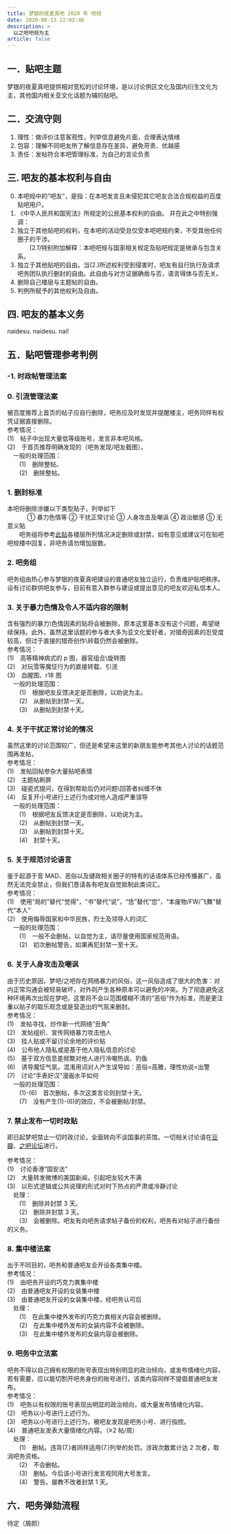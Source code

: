```yaml
---
title: 梦银的夜夏真吧 2020 年 吧规
date: 2020-06-13 22:02:46
description: >
  以之吧吧规为主
article: false
---
```


## 一．贴吧主题

梦银的夜夏真吧提供相对宽松的讨论环境，是以讨论例区文化及国内衍生文化为主，其他国内相关亚文化话题为辅的贴吧。

## 二．交流守则

1. 理性：做评价注意客观性，列举信息避免片面，合理表达情绪
2. 包容：理解不同吧友所了解信息存在差异，避免苛责、优越感
3. 责任：发帖符合本吧管理标准，为自己的言论负责

## 三. 吧友的基本权利与自由

0. 本吧规中的“吧友”，是指：在本吧发言且未侵犯其它吧友合法合规权益的百度贴吧用户。
1. 《中华人民共和国宪法》所规定的公民基本权利的自由。
   并在此之中特别强调：
2. 独立于其他贴吧的权利，在本吧的活动受且仅受本吧吧规约束，不受其他任何圈子的干涉。  
   　　(2.1)特别附加解释：本吧吧规与国家相关规定及贴吧规定是继承与包含关系。
3. 独立于其他贴吧的自由。当(2.)所述权利受到侵害时，吧友有自行执行及请求吧务团队执行删封的自由。此自由与对方证据确凿与否，语言得体与否无关。
4. 删除自己楼层与主题帖的自由。
5. 判例所赋予的其他权利及自由。

## 四. 吧友的基本义务

naidesu. naidesu. nai!

## 五．贴吧管理参考判例

### -1. 时政帖管理法案

### 0. 引流管理法案

被百度推荐上首页的帖子应自行删除，吧务应及时发现并提醒楼主，吧务同样有权凭证据直接删除。  
参考情况：  
(1)　帖子中出现大量低等级账号，发言非本吧风格。  
(2)　于首页推荐明确发现的（吧务发现/吧友截图）。  
　一般的处理范围：  
　　(1)　删除整帖。  
　　(2)　删除整帖。

### 1. 删封标准

本吧将删除涉嫌以下类型贴子，列举如下  
　　　 ① 暴力色情等 ② 干扰正常讨论 ③ 人身攻击及嘲讽 ④ 政治敏感 ⑤ 无意义贴  
　　吧务组将参考[此贴](https://tieba.baidu.com/p/6802660947)各楼层所列情况决定删除或封禁，如有意见或建议可在贴吧吧规楼中回复，非吧务请勿增加层数。

### 2. 吧务组

吧务组由热心参与梦银的夜夏真吧建设的普通吧友独立运行，负责维护贴吧秩序。设有讨论群供吧友参与，目前有意入群参与建设或提出意见的吧友欢迎私信本人。

### 3. 关于暴力色情及令人不适内容的限制

含有强烈的暴力\色情因素的贴将会被删除，原本这里基本没有这个问题，希望继续保持。此外，虽然这里话题的参与者大多为亚文化爱好者，对猎奇因素的忍受度较高，但过于直接的猎奇创作\转载仍然会被删除。  
参考情况：  
(1)　高等精神病式的 p 图，器官组合\旋转图  
(2)　对玩雪等魔怔行为的直接转载、引流  
(3)　血腥图、r18 图  
　一般的处理范围：  
　　(1)　根据吧友反馈决定是否删除，以劝说为主。  
　　(2)　从删帖到封禁一天。  
　　(3)　从删帖到封禁十天。

### 4. 关于干扰正常讨论的情况

虽然这里的讨论范围较广，但还是希望来这里的新朋友能参考其他人讨论的话题范围再发帖，  
参考情况：  
(1)　发帖回帖参杂大量贴吧表情  
(2)　主题帖刷屏  
(3)　碰瓷式提问，在得到帮助后仍对问题\回答者纠缠不休  
(4)　反复开小号进行上述行为或对他人造成严重误导  
　一般的处理范围：  
　　(1)　根据吧友反馈决定是否删除，以劝说为主。  
　　(2)　从删帖到封禁一天。  
　　(3)　从删帖到封禁十天。  
　　(4)　封禁十天。

### 5. 关于规范讨论语言

鉴于起源于音 MAD、恶俗以及键政相关圈子的特有的话语体系已经传播甚广，虽然无法完全禁止，但我们恳请各有吧友自觉抵制此类词汇。  
参考情况：  
(1)　使用“局的”替代“觉得”，“书”替代“说”，“恁”替代“您”，“本废物/FW/飞舞”替代“本人”  
(2)　使用侮辱国家和中华民族，烈士及领导人的词汇  
　一般的处理范围：  
　　(1)　一般不会删帖，以自觉为主，请尽量使用国家规范用语。  
　　(2)　初次删帖警告，如果再犯封禁一至十天。

### 6. 关于人身攻击及嘲讽

由于历史原因，梦吧/之吧存在网络暴力的风俗，这一风俗造成了很大的危害：对内正常沟通会被轻易破坏，对外则产生各种原本可以避免的冲突。为了彻底避免这种环境再次出现在梦吧，这里将不会以范围模糊不清的“恶俗”作为标准，而是更注重以贴子的取乐观念或是营造出的气氛来删封。  
参考情况：  
(1)　发帖寻找、炒作新一代网络“丑角”  
(2)　发帖组织、宣传网络暴力攻击他人  
(3)　挂人贴或不留讨论余地的评价贴  
(4)　公布他人隐私或是基于他人隐私信息的讨论  
(5)　基于双方信息差频繁对他人进行冷嘲热讽、钓鱼  
(6)　诱导魔怔气氛，混淆用词对人产生误导如：恶俗=高雅，理性劝说=出警  
(7)　讨论“手表好汉”漫画水平如何  
　一般的处理范围：  
　　(1)-(6)　首次删帖，多次这类言论则封禁十天。  
　　(7)　没有产生(1)-(6)的效应，不会被删帖/封禁。

### 7. 禁止发布一切时政贴

即日起梦吧禁止一切时政讨论，全面转向不谈国事的茶馆。一切相关讨论请在[豆瓣](https://www.douban.com/group/701953/)、[之吧论坛](https://wind.penclub.club)进行。

参考情况：  
(1)　讨论香港“国安法”  
(2)　大量转发微博的美国新闻，引起吧友较大不满  
(3)　以形式逻辑或公共说理的形式对时下热点的严肃或冷静讨论  
　处理：  
　　(1)　删除并封禁 3 天。  
　　(2)　删除并封禁 3 天。  
　　(3)　会被删除。吧友有向吧务请求帖子备份的权利，吧务有对帖子进行备份的义务。

### 8. 集中楼法案

出于不同目的，吧务和普通吧友会开设各类集中楼。  
参考情况：  
(1)　由吧务开设的巧克力粪集中楼  
(2)　由普通吧友开设的女装集中楼  
(3)　由普通吧友开设的女装集中楼，经吧务认可后  
　处理：  
　　(1)　在此集中楼外发布的巧克力粪相关内容会被删除。  
　　(2)　在此集中楼外发布的女装内容不会被删除。  
　　(3)　在此集中楼外发布的女装内容会被删除。

### 9. 吧务中立法案

吧务不得以自己拥有权限的账号表现出特别明显的政治倾向，或发布情绪化内容，若有需要，应以能切割开吧务身份的账号进行。该类内容同样不提倡普通吧友发布。  
参考情况：  
(1)　吧务以有权限的账号表现出明显的政治倾向，或大量发布情绪化内容。  
(2)　吧务以小号进行上述行为。  
(3)　吧务以小号进行上述行为，被吧友发现是吧务小号、进行指控。  
(4)　普通吧友发表大量情绪化内容。（≥2 帖/周）  
　处理：  
　　(1)　删帖。违背(7.)者同样适用(7.)列举的处罚。涉政次数累计达 2 次者，取消吧务资格。  
　　(2)　不会删帖。  
　　(3)　删帖。今后该小号进行发言视同用大号发言。  
　　(4)　警告。屡教不改者封禁 1 天。

## 六．吧务弹劾流程

待定（屑颜）
